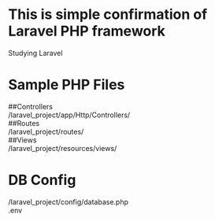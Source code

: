 # This is simple confirmation of Laravel PHP framework

Studying Laravel

# Sample PHP Files
##Controllers <br>
/laravel_project/app/Http/Controllers/ <br>
##Routes <br>
/laravel_project/routes/ <br>
##Views <br>
/laravel_project/resources/views/

# DB Config
/laravel_project/config/database.php <br>
.env
